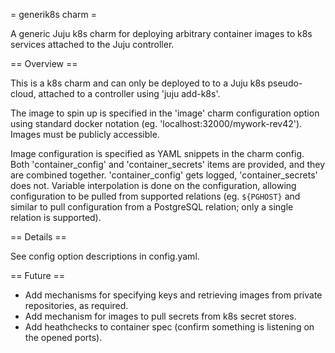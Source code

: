 = generik8s charm =

A generic Juju k8s charm for deploying arbitrary container images to k8s services attached to the Juju controller.

== Overview ==

This is a k8s charm and can only be deployed to to a Juju k8s
pseudo-cloud, attached to a controller using 'juju add-k8s'.

The image to spin up is specified in the 'image' charm configuration
option using standard docker notation (eg. 'localhost:32000/mywork-rev42').
Images must be publicly accessible.

Image configuration is specified as YAML snippets in the charm config.
Both 'container_config' and 'container_secrets' items are provided,
and they are combined together. 'container_config' gets logged,
'container_secrets' does not. Variable interpolation is done on the
configuration, allowing configuration to be pulled from supported
relations (eg. `${PGHOST}` and similar to pull configuration from a
PostgreSQL relation; only a single relation is supported).

== Details ==

See config option descriptions in config.yaml.

== Future ==

* Add mechanisms for specifying keys and retrieving images from private repositories, as required.
* Add mechanism for images to pull secrets from k8s secret stores.
* Add heathchecks to container spec (confirm something is listening on the opened ports).
